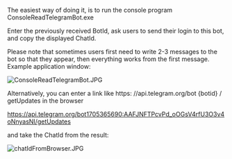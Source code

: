 The easiest way of doing it, is to run the console program ConsoleReadTelegramBot.exe 

Enter the previously received BotId, ask users to send their login to this bot, and copy the displayed ChatId. 

Please note that sometimes users first need to write 2-3 messages to the bot so that they appear, then everything works from the first message. 
Example application window: 

![ConsoleReadTelegramBot.JPG](https://github.com/Constantine-SRV/ServiceLogonMultifactor2/blob/master/documentation/ConsoleReadTelegramBot.JPG)

Alternatively, you can enter a link like https: //api.telegram.org/bot {botid} / getUpdates  in the browser

https://api.telegram.org/bot1705365690:AAFJNFTPcvPd_oOGsV4rfU3O3v4oNnyasNI/getUpdates 

and take the ChatId from the result:

![chatIdFromBrowser.JPG](https://github.com/Constantine-SRV/ServiceLogonMultifactor2/blob/master/documentation/chatIdFromBrowser.JPG)